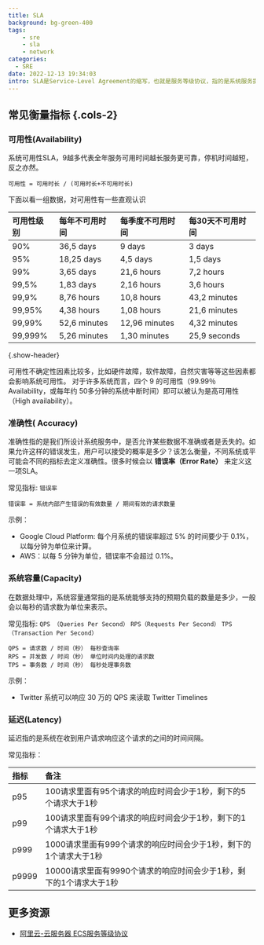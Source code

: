 ```yaml
---
title: SLA
background: bg-green-400
tags:
    - sre
    - sla
    - network
categories:
  - SRE
date: 2022-12-13 19:34:03
intro: SLA是Service-Level Agreement的缩写，也就是服务等级协议，指的是系统服务提供者（Provider）对客户（Customer）的一个服务承诺，也可以理解为服务提供者和客户之间签订的协议或者合约，是具有法律效力的，不能随便承诺。同时SLA也是衡量一个系统是否健康的常见方法。
---
```


## 常见衡量指标  {.cols-2}

### 可用性(Availability) 

系统可用性SLA，9越多代表全年服务可用时间越长服务更可靠，停机时间越短，反之亦然。

```
可用性 = 可用时长 / (可用时长+不可用时长)
```
下面以看一组数据，对可用性有一些直观认识

| 可用性级别 | 每年不可用时间 | 每季度不可用时间 | 每30天不可用时间 |
| :--------- | :------------- | :--------------- | :--------------- |
| 90%        | 36,5 days      | 9 days           | 3 days           |
| 95%        | 18,25 days     | 4,5 days         | 1,5 days         |
| 99%        | 3,65 days      | 21,6 hours       | 7,2 hours        |
| 99,5%      | 1,83 days      | 2,16 hours       | 3,6 hours        |
| 99,9%      | 8,76 hours     | 10,8 hours       | 43,2 minutes     |
| 99,95%     | 4,38 hours     | 1,08 hours       | 21,6 minutes     |
| 99,99%     | 52,6 minutes   | 12,96 minutes    | 4,32 minutes     |
| 99,999%    | 5,26 minutes   | 1,30 minutes     | 25,9 seconds     |
{.show-header}

可用性不确定性因素比较多，比如硬件故障，软件故障，自然灾害等等这些因素都会影响系统可用性。
对于许多系统而言，四个 9 的可用性（99.99％ Availability，或每年约 50多分钟的系统中断时间）即可以被认为是高可用性（High availability）。

### 准确性( Accuracy)

准确性指的是我们所设计系统服务中，是否允许某些数据不准确或者是丢失的。如果允许这样的错误发生，用户可以接受的概率是多少？该怎么衡量，不同系统或平可能会不同的指标去定义准确性。很多时候会以 **错误率（Error Rate）** 来定义这一项SLA。

常见指标: `错误率`

```
错误率 = 系统内部产生错误的有效数量 / 期间有效的请求数量
```
示例：

- Google Cloud Platform: 每个月系统的错误率超过 5% 的时间要少于 0.1%，以每分钟为单位来计算。
- AWS：以每 5 分钟为单位，错误率不会超过 0.1%。

### 系统容量(Capacity)

在数据处理中，系统容量通常指的是系统能够支持的预期负载的数量是多少，一般会以每秒的请求数为单位来表示。

常见指标: `QPS （Queries Per Second）` `RPS（Requests Per Second）` `TPS（Transaction Per Second）`

```
QPS = 请求数 / 时间（秒） 每秒查询率 
RPS = 并发数 / 时间（秒） 单位时间内处理的请求数
TPS = 事务数 / 时间（秒） 每秒处理事务数
```

示例：
- Twitter 系统可以响应 30 万的 QPS 来读取 Twitter Timelines

### 延迟(Latency)

延迟指的是系统在收到用户请求响应这个请求的之间的时间间隔。

常见指标：

| 指标  | 备注                                                         |
| :--------- | :------------- |
| p95        | 100请求里面有95个请求的响应时间会少于1秒，剩下的5个请求大于1秒|
| p99        | 100请求里面有99个请求的响应时间会少于1秒，剩下的1个请求大于1秒 |
| p999        | 1000请求里面有999个请求的响应时间会少于1秒，剩下的1个请求大于1秒 |
| p9999        | 10000请求里面有9990个请求的响应时间会少于1秒，剩下的1个请求大于1秒 |

## 更多资源
- [阿里云-云服务器 ECS服务等级协议](http://terms.aliyun.com/legal-agreement/terms/suit_bu1_ali_cloud/suit_bu1_ali_cloud201909241949_62160.html)